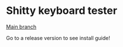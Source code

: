 # Shitty keyboard tester

<a href="https://github.com/tadaHrd/Shitty-keyboard-tester/tree/main">Main branch</a>

Go to a release version to see install guide!
